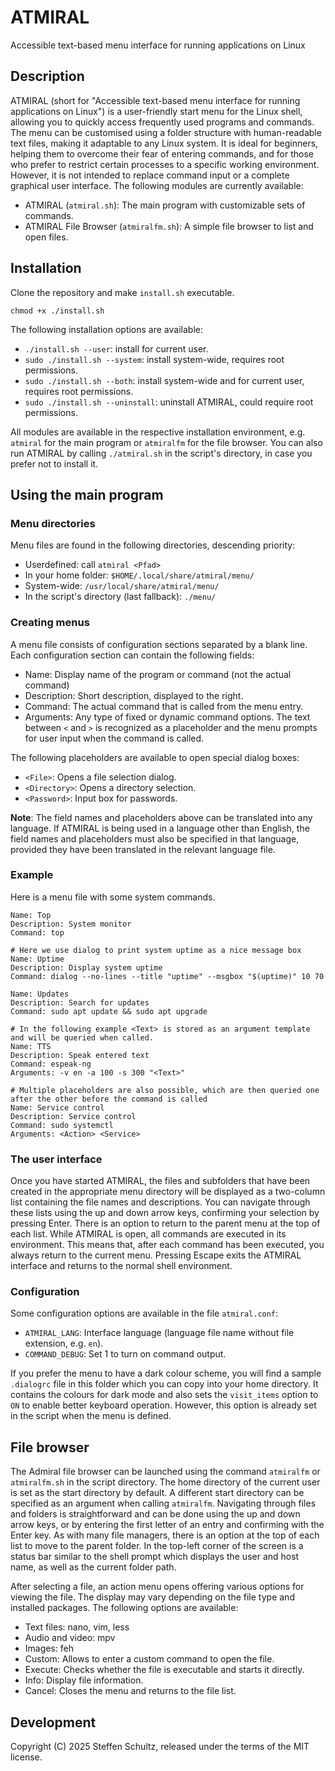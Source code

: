 # ATMIRAL
Accessible text-based menu interface for running applications on Linux

## Description

ATMIRAL (short for "Accessible text-based menu interface for running applications on Linux") is a user-friendly start menu for the Linux shell, allowing you to quickly access frequently used programs and commands. The menu can be customised using a folder structure with human-readable text files, making it adaptable to any Linux system. It is ideal for beginners, helping them to overcome their fear of entering commands, and for those who prefer to restrict certain processes to a specific working environment. However, it is not intended to replace command input or a complete graphical user interface. The following modules are currently available: 

* ATMIRAL (`atmiral.sh`): The main program with customizable sets of commands.
* ATMIRAL File Browser (`atmiralfm.sh`): A simple file browser to list and open files. 

## Installation

Clone the repository and make `install.sh` executable. 

```
chmod +x ./install.sh
```

The following installation options are available: 

* `./install.sh --user`: install for current user.
* `sudo ./install.sh --system`: install system-wide, requires root permissions. 
* `sudo ./install.sh --both`: install system-wide and for current user, requires root permissions. 
* `sudo ./install.sh --uninstall`: uninstall ATMIRAL, could require root permissions. 

All modules are available in the respective installation environment, e.g. `atmiral` for the main program or `atmiralfm` for the file browser. You can also run ATMIRAL by calling `./atmiral.sh`  in the script's directory, in case you prefer not to install it. 

## Using the main program

### Menu directories

Menu files are found in the following directories, descending priority: 

* Userdefined: call `atmiral <Pfad>`
* In your home folder: `$HOME/.local/share/atmiral/menu/`
* System-wide: `/usr/local/share/atmiral/menu/`
* In the script's directory (last fallback): `./menu/`

### Creating menus

A menu file consists of configuration sections separated by a blank line. Each configuration section can contain the following fields: 

* Name: Display name of the program or command (not the actual command)
* Description: Short description, displayed to the right.
* Command: The actual command that is called  from the menu entry.
* Arguments: Any type of fixed or dynamic command options. The text between `<` and `>` is recognized as a placeholder and the menu prompts for user input when the command is called.

The following placeholders are available to open special dialog boxes: 

* `<File>`: Opens a file selection dialog.
* `<Directory>`: Opens a directory selection.
* `<Password>`: Input box for passwords.

**Note**: The field names and placeholders above can be translated into any language. If ATMIRAL is being used in a language other than English, the field names and placeholders must also be specified in that language, provided they have been translated in the relevant language file. 

### Example

Here is a menu file with some system commands.

```
Name: Top
Description: System monitor
Command: top

# Here we use dialog to print system uptime as a nice message box
Name: Uptime
Description: Display system uptime
Command: dialog --no-lines --title "uptime" --msgbox "$(uptime)" 10 70

Name: Updates
Description: Search for updates
Command: sudo apt update && sudo apt upgrade

# In the following example <Text> is stored as an argument template and will be queried when called.
Name: TTS
Description: Speak entered text
Command: espeak-ng
Arguments: -v en -a 100 -s 300 "<Text>"

# Multiple placeholders are also possible, which are then queried one after the other before the command is called
Name: Service control
Description: Service control
Command: sudo systemctl
Arguments: <Action> <Service>
```

### The user interface

Once you have started ATMIRAL, the files and subfolders that have been created in the appropriate menu directory will be displayed as a two-column list containing the file names and descriptions. You can navigate through these lists using the up and down arrow keys, confirming your selection by pressing Enter. There is an option to return to the parent menu at the top of each list. While ATMIRAL is open, all commands are executed in its environment. This means that, after each command has been executed, you always return to the current menu. Pressing Escape exits the ATMIRAL interface and returns to the normal shell environment.

### Configuration

Some configuration options are available in the file `atmiral.conf`: 

* `ATMIRAL_LANG`: Interface language (language file name without file extension, e.g. `en`). 
* `COMMAND_DEBUG`: Set 1 to turn on command output.

If you prefer the menu to have a dark colour scheme, you will find a sample `.dialogrc` file in this folder which you can copy into your home directory. It contains the colours for dark mode and also sets the `visit_items` option to `ON` to enable better keyboard operation. However, this option is already set in the script when the menu is defined.

## File browser

The Admiral file browser can be launched using the command `atmiralfm` or `atmiralfm.sh` in the script directory. The home directory of the current user is set as the start directory by default. A different start directory can be specified as an argument when calling `atmiralfm`. Navigating through files and folders is straightforward and can be done using the up and down arrow keys, or by entering the first letter of an entry and confirming with the Enter key. As with many file managers, there is an option at the top of each list to move to the parent folder. In the top-left corner of the screen is a status bar similar to the shell prompt which displays the user and host name, as well as the current folder path. 

After selecting a file, an action menu opens offering various options for viewing the file. The display may vary depending on the file type and installed packages. The following options are available:
 
* Text files: nano, vim, less
* Audio and video: mpv
* Images: feh
* Custom: Allows to enter a custom command to open the file.
* Execute: Checks whether the file is executable and starts it directly.
* Info: Display file information.
* Cancel: Closes the menu and returns to the file list.

## Development

Copyright (C) 2025 Steffen Schultz, released under the terms of the MIT license. 
